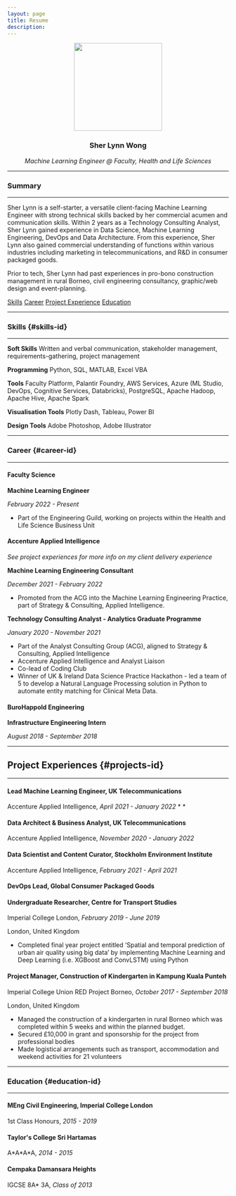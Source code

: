 ```yaml
---
layout: page
title: Resume
description:
---
```


<p align="center">
<img src="../assets/logo/profile.png" width="200">
</p>

### <center>Sher Lynn Wong</center>
*<center>Machine Learning Engineer @ Faculty, Health and Life Sciences</center>*

* * *
### Summary
* * *

Sher Lynn is a self-starter, a versatile client-facing Machine Learning Engineer with strong technical skills backed by her commercial acumen and communication skills. Within 2 years as a Technology Consulting Analyst, Sher Lynn gained experience in Data Science, Machine Learning Engineering, DevOps and Data Architecture. From this experience, Sher Lynn also gained commercial understanding of functions within various industries including marketing in telecommunications, and R&D in consumer packaged goods.

Prior to tech, Sher Lynn had past experiences in pro-bono construction management in rural Borneo, civil engineering consultancy, graphic/web design and event-planning.

<div class="navbar">
    <a href="#skills-id">Skills</a>
    <a href="#career-id">Career</a>
    <a href="#projects-id">Project Experience</a>
    <a href="#education-id">Education</a>
</div>


* * *

### Skills {#skills-id}
* * *
**Soft Skills**
Written and verbal communication, stakeholder management, requirements-gathering, project management

**Programming**
Python, SQL, MATLAB, Excel VBA

**Tools**
Faculty Platform, Palantir Foundry, AWS Services, Azure (ML Studio, DevOps, Cognitive Services, Databricks), PostgreSQL, Apache Hadoop, Apache Hive, Apache Spark

**Visualisation Tools**
Plotly Dash, Tableau, Power BI

**Design Tools**
Adobe Photoshop, Adobe Illustrator

* * *

### Career {#career-id}

* * *

#### **Faculty Science**

**Machine Learning Engineer**

*February 2022 - Present*
* Part of the Engineering Guild, working on projects within the Health and Life Science Business Unit

#### **Accenture Applied Intelligence**

*See project experiences for more info on my client delivery experience*

**Machine Learning Engineering Consultant**

*December 2021 - February 2022*
* Promoted from the ACG into the Machine Learning Engineering Practice, part of Strategy & Consulting, Applied Intelligence.

**Technology Consulting Analyst - Analytics Graduate Programme**

*January 2020 - November 2021*

* Part of the Analyst Consulting Group (ACG), aligned to Strategy & Consulting, Applied Intelligence
* Accenture Applied Intelligence and Analyst Liaison
* Co-lead of Coding Club
* Winner of UK & Ireland Data Science Practice Hackathon - led a team of 5 to develop a Natural Language Processing solution in Python to automate entity matching for Clinical Meta Data.

#### **BuroHappold Engineering**

**Infrastructure Engineering Intern**

*August 2018 - September 2018*




* * *

## Project Experiences {#projects-id}
* * *
#### Lead Machine Learning Engineer, UK Telecommunications
Accenture Applied Intelligence,
_April 2021 - January 2022_
*
*


#### Data Architect & Business Analyst, UK Telecommunications
Accenture Applied Intelligence,
_November 2020 - January 2022_

#### Data Scientist and Content Curator, Stockholm Environment Institute
Accenture Applied Intelligence, _February 2021 - April 2021_

#### DevOps Lead, Global Consumer Packaged Goods

#### Undergraduate Researcher, Centre for Transport Studies
Imperial College London, _February 2019 - June 2019_

London, United Kingdom

* Completed final year project entitled ‘Spatial and temporal prediction of urban air quality using big data’ by implementing Machine Learning and Deep Learning (i.e. XGBoost and ConvLSTM) using Python

#### Project Manager, Construction of Kindergarten in Kampung Kuala Punteh
Imperial College Union RED Project Borneo,
_October 2017 - September 2018_

London, United Kingdom

* Managed the construction of a kindergarten in rural Borneo which was completed within 5 weeks and within the planned budget.
* Secured £10,000 in grant and sponsorship for the project from professional bodies
* Made logistical arrangements such as transport, accommodation and weekend activities for 21 volunteers

* * *

### Education {#education-id}
* * *
#### MEng Civil Engineering, Imperial College London

1st Class Honours, _2015 - 2019_

#### Taylor's College Sri Hartamas

A\*A\*A\*A, _2014 - 2015_

#### Cempaka Damansara Heights

IGCSE 8A* 3A, _Class of 2013_
